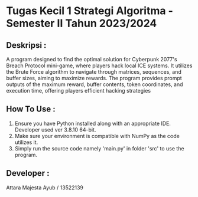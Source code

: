 # Tugas Kecil 1 Strategi Algoritma - Semester II Tahun 2023/2024

## Deskripsi :
A program designed to find the optimal solution for Cyberpunk 2077's Breach Protocol mini-game, where players hack local ICE systems. It utilizes the Brute Force algorithm to navigate through matrices, sequences, and buffer sizes, aiming to maximize rewards. The program provides prompt outputs of the maximum reward, buffer contents, token coordinates, and execution time, offering players efficient hacking strategies

## How To Use :
1. Ensure you have Python installed along with an appropriate IDE. Developer used ver 3.8.10 64-bit.
2. Make sure your environment is compatible with NumPy as the code utilizes it.
3. Simply run the source code namely 'main.py' in folder 'src' to use the program.

## Developer :
Attara Majesta Ayub       / 13522139